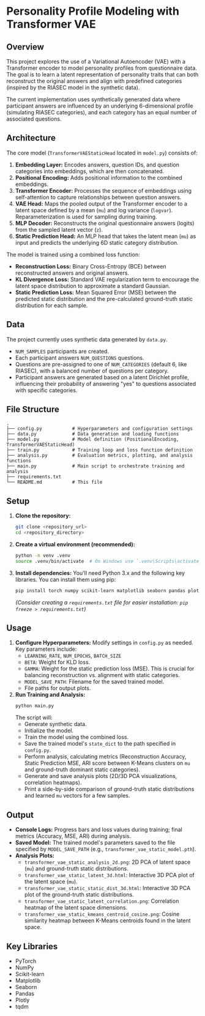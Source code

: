 # Personality Profile Modeling with Transformer VAE

## Overview

This project explores the use of a Variational Autoencoder (VAE) with a Transformer encoder to model personality profiles from questionnaire data. The goal is to learn a latent representation of personality traits that can both reconstruct the original answers and align with predefined categories (inspired by the RIASEC model in the synthetic data).

The current implementation uses synthetically generated data where participant answers are influenced by an underlying 6-dimensional profile (simulating RIASEC categories), and each category has an equal number of associated questions.

## Architecture

The core model (`TransformerVAEStaticHead` located in `model.py`) consists of:

1.  **Embedding Layer:** Encodes answers, question IDs, and question categories into embeddings, which are then concatenated.
2.  **Positional Encoding:** Adds positional information to the combined embeddings.
3.  **Transformer Encoder:** Processes the sequence of embeddings using self-attention to capture relationships between question answers.
4.  **VAE Head:** Maps the pooled output of the Transformer encoder to a latent space defined by a mean (`mu`) and log variance (`logvar`). Reparameterization is used for sampling during training.
5.  **MLP Decoder:** Reconstructs the original questionnaire answers (logits) from the sampled latent vector (`z`).
6.  **Static Prediction Head:** An MLP head that takes the latent mean (`mu`) as input and predicts the underlying 6D static category distribution.

The model is trained using a combined loss function:
*   **Reconstruction Loss:** Binary Cross-Entropy (BCE) between reconstructed answers and original answers.
*   **KL Divergence Loss:** Standard VAE regularization term to encourage the latent space distribution to approximate a standard Gaussian.
*   **Static Prediction Loss:** Mean Squared Error (MSE) between the predicted static distribution and the pre-calculated ground-truth static distribution for each sample.

## Data

The project currently uses synthetic data generated by `data.py`.
*   `NUM_SAMPLES` participants are created.
*   Each participant answers `NUM_QUESTIONS` questions.
*   Questions are pre-assigned to one of `NUM_CATEGORIES` (default 6, like RIASEC), with a balanced number of questions per category.
*   Participant answers are generated based on a latent Dirichlet profile, influencing their probability of answering "yes" to questions associated with specific categories.

## File Structure

```
.
├── config.py           # Hyperparameters and configuration settings
├── data.py             # Data generation and loading functions
├── model.py            # Model definition (PositionalEncoding, TransformerVAEStaticHead)
├── train.py            # Training loop and loss function definition
├── analysis.py         # Evaluation metrics, plotting, and analysis functions
├── main.py             # Main script to orchestrate training and analysis
├── requirements.txt    
└── README.md           # This file
```

## Setup

1.  **Clone the repository:**
    ```bash
    git clone <repository_url>
    cd <repository_directory>
    ```
2.  **Create a virtual environment (recommended):**
    ```bash
    python -m venv .venv
    source .venv/bin/activate  # On Windows use `.venv\Scripts\activate`
    ```
3.  **Install dependencies:**
    You'll need Python 3.x and the following key libraries. You can install them using pip:
    ```bash
    pip install torch numpy scikit-learn matplotlib seaborn pandas plotly tqdm
    ```
    *(Consider creating a `requirements.txt` file for easier installation: `pip freeze > requirements.txt`)*

## Usage

1.  **Configure Hyperparameters:** Modify settings in `config.py` as needed. Key parameters include:
    *   `LEARNING_RATE`, `NUM_EPOCHS`, `BATCH_SIZE`
    *   `BETA`: Weight for KLD loss.
    *   `GAMMA`: Weight for the static prediction loss (MSE). This is crucial for balancing reconstruction vs. alignment with static categories.
    *   `MODEL_SAVE_PATH`: Filename for the saved trained model.
    *   File paths for output plots.
2.  **Run Training and Analysis:**
    ```bash
    python main.py
    ```
    The script will:
    *   Generate synthetic data.
    *   Initialize the model.
    *   Train the model using the combined loss.
    *   Save the trained model's `state_dict` to the path specified in `config.py`.
    *   Perform analysis, calculating metrics (Reconstruction Accuracy, Static Prediction MSE, ARI score between K-Means clusters on `mu` and ground-truth dominant static categories).
    *   Generate and save analysis plots (2D/3D PCA visualizations, correlation heatmaps).
    *   Print a side-by-side comparison of ground-truth static distributions and learned `mu` vectors for a few samples.

## Output

*   **Console Logs:** Progress bars and loss values during training; final metrics (Accuracy, MSE, ARI) during analysis.
*   **Saved Model:** The trained model's parameters saved to the file specified by `MODEL_SAVE_PATH` (e.g., `transformer_vae_static_model.pth`).
*   **Analysis Plots:**
    *   `transformer_vae_static_analysis_2d.png`: 2D PCA of latent space (`mu`) and ground-truth static distributions.
    *   `transformer_vae_static_latent_3d.html`: Interactive 3D PCA plot of the latent space (`mu`).
    *   `transformer_vae_static_static_dist_3d.html`: Interactive 3D PCA plot of the ground-truth static distributions.
    *   `transformer_vae_static_latent_correlation.png`: Correlation heatmap of the latent space dimensions.
    *   `transformer_vae_static_kmeans_centroid_cosine.png`: Cosine similarity heatmap between K-Means centroids found in the latent space.

## Key Libraries

*   PyTorch
*   NumPy
*   Scikit-learn
*   Matplotlib
*   Seaborn
*   Pandas
*   Plotly
*   tqdm